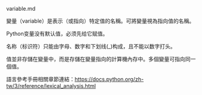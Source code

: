 variable.md

變量（variable）是表示（或指向）特定值的名稱。可將變量視為指向值的名稱。

Python变量没有默认值，必须先给它赋值。

名称（标识符）只能由字母、数字和下划线(_)构成，且不能以数字打头。

值並非存儲在變量中，而是存儲在變量指向的計算機內存中。多個變量可指向同一個值。

語言參考手冊相關章節連結：https://docs.python.org/zh-tw/3/reference/lexical_analysis.html